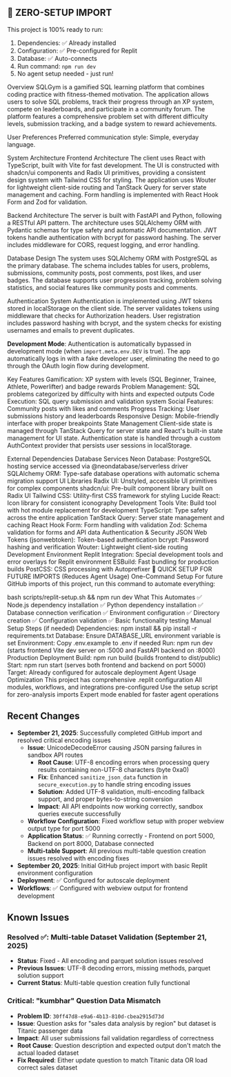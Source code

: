 ## 🚀 ZERO-SETUP IMPORT

This project is 100% ready to run:

1. Dependencies: ✅ Already installed
2. Configuration: ✅ Pre-configured for Replit
3. Database: ✅ Auto-connects
4. Run command: `npm run dev`
5. No agent setup needed - just run!

Overview
SQLGym is a gamified SQL learning platform that combines coding practice with fitness-themed motivation. The application allows users to solve SQL problems, track their progress through an XP system, compete on leaderboards, and participate in a community forum. The platform features a comprehensive problem set with different difficulty levels, submission tracking, and a badge system to reward achievements.

User Preferences
Preferred communication style: Simple, everyday language.

System Architecture
Frontend Architecture
The client uses React with TypeScript, built with Vite for fast development. The UI is constructed with shadcn/ui components and Radix UI primitives, providing a consistent design system with Tailwind CSS for styling. The application uses Wouter for lightweight client-side routing and TanStack Query for server state management and caching. Form handling is implemented with React Hook Form and Zod for validation.

Backend Architecture
The server is built with FastAPI and Python, following a RESTful API pattern. The architecture uses SQLAlchemy ORM with Pydantic schemas for type safety and automatic API documentation. JWT tokens handle authentication with bcrypt for password hashing. The server includes middleware for CORS, request logging, and error handling.

Database Design
The system uses SQLAlchemy ORM with PostgreSQL as the primary database. The schema includes tables for users, problems, submissions, community posts, post comments, post likes, and user badges. The database supports user progression tracking, problem solving statistics, and social features like community posts and comments.

Authentication System
Authentication is implemented using JWT tokens stored in localStorage on the client side. The server validates tokens using middleware that checks for Authorization headers. User registration includes password hashing with bcrypt, and the system checks for existing usernames and emails to prevent duplicates.

**Development Mode**: Authentication is automatically bypassed in development mode (when `import.meta.env.DEV` is true). The app automatically logs in with a fake developer user, eliminating the need to go through the OAuth login flow during development.

Key Features
Gamification: XP system with levels (SQL Beginner, Trainee, Athlete, Powerlifter) and badge rewards
Problem Management: SQL problems categorized by difficulty with hints and expected outputs
Code Execution: SQL query submission and validation system
Social Features: Community posts with likes and comments
Progress Tracking: User submissions history and leaderboards
Responsive Design: Mobile-friendly interface with proper breakpoints
State Management
Client-side state is managed through TanStack Query for server state and React's built-in state management for UI state. Authentication state is handled through a custom AuthContext provider that persists user sessions in localStorage.

External Dependencies
Database Services
Neon Database: PostgreSQL hosting service accessed via @neondatabase/serverless driver
SQLAlchemy ORM: Type-safe database operations with automatic schema migration support
UI Libraries
Radix UI: Unstyled, accessible UI primitives for complex components
shadcn/ui: Pre-built component library built on Radix UI
Tailwind CSS: Utility-first CSS framework for styling
Lucide React: Icon library for consistent iconography
Development Tools
Vite: Build tool with hot module replacement for development
TypeScript: Type safety across the entire application
TanStack Query: Server state management and caching
React Hook Form: Form handling with validation
Zod: Schema validation for forms and API data
Authentication & Security
JSON Web Tokens (jsonwebtoken): Token-based authentication
bcrypt: Password hashing and verification
Wouter: Lightweight client-side routing
Development Environment
Replit Integration: Special development tools and error overlays for Replit environment
ESBuild: Fast bundling for production builds
PostCSS: CSS processing with Autoprefixer
🚀 QUICK SETUP FOR FUTURE IMPORTS (Reduces Agent Usage)
One-Command Setup
For future GitHub imports of this project, run this command to automate everything:

bash scripts/replit-setup.sh && npm run dev
What This Automates
✅ Node.js dependency installation
✅ Python dependency installation
✅ Database connection verification
✅ Environment configuration
✅ Directory creation
✅ Configuration validation
✅ Basic functionality testing
Manual Setup Steps (if needed)
Dependencies: npm install && pip install -r requirements.txt
Database: Ensure DATABASE_URL environment variable is set
Environment: Copy .env.example to .env if needed
Run: npm run dev (starts frontend Vite dev server on :5000 and FastAPI backend on :8000)
Production Deployment
Build: npm run build (builds frontend to dist/public)
Start: npm run start (serves both frontend and backend on port 5000)
Target: Already configured for autoscale deployment
Agent Usage Optimization
This project has comprehensive .replit configuration
All modules, workflows, and integrations pre-configured
Use the setup script for zero-analysis imports
Expert mode enabled for faster agent operations

## Recent Changes
- **September 21, 2025**: Successfully completed GitHub import and resolved critical encoding issues
  - **Issue**: UnicodeDecodeError causing JSON parsing failures in sandbox API routes
    - **Root Cause**: UTF-8 encoding errors when processing query results containing non-UTF-8 characters (byte 0xa0)
    - **Fix**: Enhanced `sanitize_json_data` function in `secure_execution.py` to handle string encoding issues
    - **Solution**: Added UTF-8 validation, multi-encoding fallback support, and proper bytes-to-string conversion
    - **Impact**: All API endpoints now working correctly, sandbox queries execute successfully
  - **Workflow Configuration**: Fixed workflow setup with proper webview output type for port 5000
  - **Application Status**: ✅ Running correctly - Frontend on port 5000, Backend on port 8000, Database connected
  - **Multi-table Support**: All previous multi-table question creation issues resolved with encoding fixes
- **September 20, 2025**: Initial GitHub project import with basic Replit environment configuration
- **Deployment**: ✅ Configured for autoscale deployment
- **Workflows**: ✅ Configured with webview output for frontend development

## Known Issues
### Resolved ✅: Multi-table Dataset Validation (September 21, 2025)
- **Status**: Fixed - All encoding and parquet solution issues resolved
- **Previous Issues**: UTF-8 decoding errors, missing methods, parquet solution support
- **Current Status**: Multi-table question creation fully functional

### Critical: "kumbhar" Question Data Mismatch  
- **Problem ID**: `30ff47d8-e9a6-4b13-810d-cbea2915d73d`
- **Issue**: Question asks for "sales data analysis by region" but dataset is Titanic passenger data
- **Impact**: All user submissions fail validation regardless of correctness
- **Root Cause**: Question description and expected output don't match the actual loaded dataset
- **Fix Required**: Either update question to match Titanic data OR load correct sales dataset
